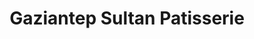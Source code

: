 ---
title: "Gaziantep Sultan Patisserie"
url: /harringay-london/gaziantep-sultan-patisserie/
shop: Bäckerei
---